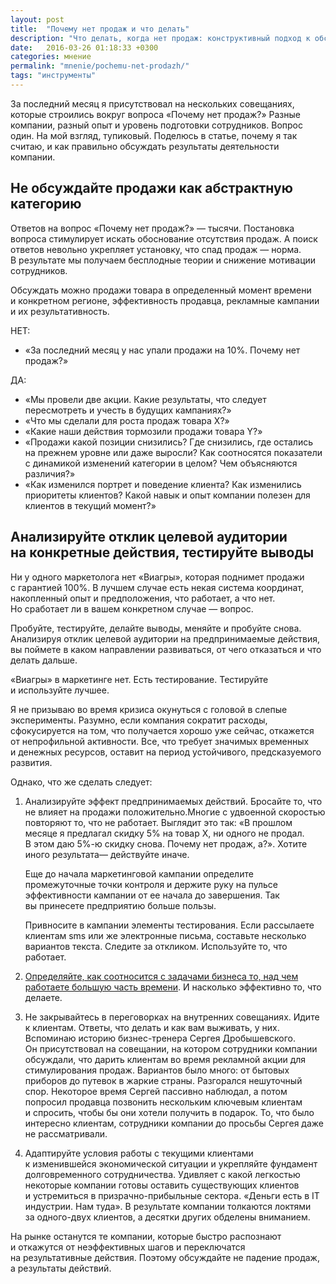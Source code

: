 ```yaml
---
layout: post
title:  "Почему нет продаж и что делать"
description: "Что делать, когда нет продаж: конструктивный подход к обсуждению причин + 4 практические рекомендации"
date:   2016-03-26 01:18:33 +0300
categories: мнение
permalink: "mnenie/pochemu-net-prodazh/"
tags: "инструменты"
---
```


<p>За&nbsp;последний месяц я&nbsp;присутствовал на&nbsp;нескольких совещаниях, которые строились вокруг вопроса «Почему нет продаж?» Разные компании, разный опыт и&nbsp;уровень подготовки сотрудников. Вопрос один. На&nbsp;мой взгляд, тупиковый. Поделюсь в&nbsp;статье, почему я&nbsp;так считаю, и&nbsp;как правильно обсуждать результаты деятельности компании.</p> <!--more-->
<h2>Не&nbsp;обсуждайте продажи как абстрактную категорию</h2>
<p>Ответов на&nbsp;вопрос «Почему нет продаж?»&nbsp;— тысячи. Постановка вопроса стимулирует искать обоснование отсутствия продаж. А&nbsp;поиск ответов невольно укрепляет установку, что спад продаж&nbsp;— норма. В&nbsp;результате мы&nbsp;получаем бесплодные теории и&nbsp;снижение мотивации сотрудников.</p>
<p>Обсуждать можно продажи товара в&nbsp;определенный момент времени и&nbsp;конкретном регионе, эффективность продавца, рекламные кампании и&nbsp;их&nbsp;результативность.</p>
<p>НЕТ:</p>
<ul> 
	<li>«За&nbsp;последний месяц у&nbsp;нас упали продажи на&nbsp;10%. Почему нет продаж?»</li>
 </ul>
<p>ДА:</p>
<ul> 
	<li>«Мы&nbsp;провели две акции. Какие результаты, что следует пересмотреть и&nbsp;учесть в&nbsp;будущих кампаниях?»</li>
	<li>«Что мы&nbsp;сделали для роста продаж товара Х?»</li>
	<li>«Какие наши действия тормозили продажи товара Y?»</li>
	<li>«Продажи какой позиции снизились? Где снизились, где остались на&nbsp;прежнем уровне или даже выросли? Как соотносятся показатели с&nbsp;динамикой изменений категории в&nbsp;целом? Чем объясняются различия?»</li>
	<li>«Как изменился портрет и&nbsp;поведение клиента? Как изменились приоритеты клиентов? Какой навык и&nbsp;опыт компании полезен для клиентов в&nbsp;текущий момент?»</li>
 </ul>
<h2>Анализируйте отклик целевой аудитории на&nbsp;конкретные действия, тестируйте выводы</h2>
<p>Ни&nbsp;у&nbsp;одного маркетолога нет «Виагры», которая поднимет продажи с&nbsp;гарантией 100%. В&nbsp;лучшем случае есть некая система координат, накопленный опыт и&nbsp;предположения, что работает, а&nbsp;что нет. Но&nbsp;сработает&nbsp;ли в&nbsp;вашем конкретном случае&nbsp;— вопрос.</p>
<p>Пробуйте, тестируйте, делайте выводы, меняйте и&nbsp;пробуйте снова. Анализируя отклик целевой аудитории на&nbsp;предпринимаемые действия, вы&nbsp;поймете в&nbsp;каком направлении развиваться, от&nbsp;чего отказаться и&nbsp;что делать дальше.</p>
<div class="hip">«Виагры» в&nbsp;маркетинге нет. Есть тестирование. Тестируйте и&nbsp;используйте лучшее.</div>
<p>Я&nbsp;не&nbsp;призываю во&nbsp;время кризиса окунуться с&nbsp;головой в&nbsp;слепые эксперименты. Разумно, если компания сократит расходы, сфокусируется на&nbsp;том, что получается хорошо уже сейчас, откажется от&nbsp;непрофильной активности. Все, что требует значимых временных и&nbsp;денежных ресурсов, оставит на&nbsp;период устойчивого, предсказуемого развития.</p>
<p>Однако, что&nbsp;же сделать следует:</p>
<ol> 
	<li>Анализируйте эффект предпринимаемых действий. Бросайте&nbsp;то, что не&nbsp;влияет на&nbsp;продажи положительно.Многие с&nbsp;удвоенной скоростью повторяют&nbsp;то, что не&nbsp;работает. Выглядит это так: «В&nbsp;прошлом месяце я&nbsp;предлагал скидку&nbsp;5% на&nbsp;товар&nbsp;Х, ни&nbsp;одного не&nbsp;продал. В&nbsp;этом даю 5%-ю скидку снова. Почему нет продаж, а?». Хотите иного результата— действуйте иначе. 
<p>Еще до&nbsp;начала маркетинговой кампании определите промежуточные точки контроля и&nbsp;держите руку на&nbsp;пульсе эффективности кампании от&nbsp;ее&nbsp;начала до&nbsp;завершения. Так вы&nbsp;принесете предприятию больше пользы.</p>
<p>Привносите в&nbsp;кампании элементы тестирования. Если рассылаете клиентам sms или&nbsp;же электронные письма, составьте несколько вариантов текста. Следите за&nbsp;откликом. Используйте&nbsp;то, что работает.</p>
 </li>
<li><p><a href="http://www.bartoshevich.by/instrukcii/effektivnost-marketinga/">Определяйте, как соотносится с&nbsp;задачами бизнеса&nbsp;то, над чем работаете большую часть времени</a>. И&nbsp;насколько эффективно&nbsp;то, что делаете.</p></li>
<li><p>Не&nbsp;закрывайтесь в&nbsp;переговорках на&nbsp;внутренних совещаниях. Идите к&nbsp;клиентам. Ответы, что делать и&nbsp;как вам выживать, у&nbsp;них. Вспоминаю историю бизнес-тренера Сергея Дробышевского. Он&nbsp;присутствовал на&nbsp;совещании, на&nbsp;котором сотрудники компании обсуждали, что дарить клиентам во&nbsp;время рекламной акции для стимулирования продаж. Вариантов было много: от&nbsp;бытовых приборов до&nbsp;путевок в&nbsp;жаркие страны. Разгорался нешуточный спор. Некоторое время Сергей пассивно наблюдал, а&nbsp;потом попросил продавца позвонить нескольким ключевым клиентам и&nbsp;спросить, чтобы&nbsp;бы они хотели получить в&nbsp;подарок. То, что было интересно клиентам, сотрудники компании до&nbsp;просьбы Сергея даже не&nbsp;рассматривали.</p></li>
<li><p>Адаптируйте условия работы с&nbsp;текущими клиентами к&nbsp;изменившейся экономической ситуации и&nbsp;укрепляйте фундамент долговременного сотрудничества. Удивляет с&nbsp;какой легкостью некоторые компании готовы оставить существующих клиентов и&nbsp;устремиться в&nbsp;призрачно-прибыльные сектора. «Деньги есть в&nbsp;IT индустрии. Нам туда». В&nbsp;результате компании толкаются локтями за&nbsp;одного-двух клиентов, а&nbsp;десятки других обделены вниманием.</p></li>
 </ol>
<p>На&nbsp;рынке останутся те&nbsp;компании, которые быстро распознают и&nbsp;откажутся от&nbsp;неэффективных шагов и&nbsp;переключатся на&nbsp;результативные действия. Поэтому обсуждайте не&nbsp;падение продаж, а&nbsp;результаты действий.</p>
